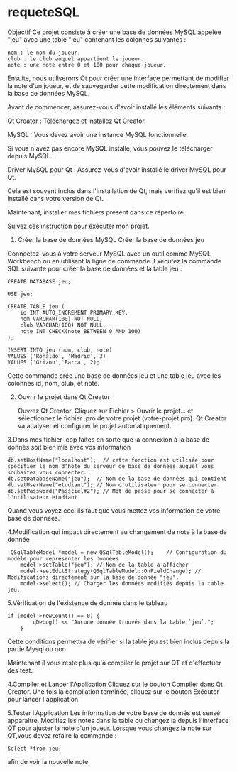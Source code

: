 # requeteSQL

Objectif
Ce projet consiste à créer une base de données MySQL appelée "jeu" avec une table "jeu" contenant les colonnes suivantes :

    nom : le nom du joueur.
    club : le club auquel appartient le joueur.
    note : une note entre 0 et 100 pour chaque joueur.

Ensuite, nous utiliserons Qt pour créer une interface permettant de modifier la note d'un joueur, et de sauvegarder cette modification directement dans la base de données MySQL.

Avant de commencer, assurez-vous d'avoir installé les éléments suivants :

Qt Creator : Téléchargez et installez Qt Creator.

MySQL : Vous devez avoir une instance MySQL fonctionnelle. 

Si vous n'avez pas encore MySQL installé, vous pouvez le télécharger depuis MySQL.

Driver MySQL pour Qt : Assurez-vous d'avoir installé le driver MySQL pour Qt. 

Cela est souvent inclus dans l'installation de Qt, mais vérifiez qu'il est bien installé dans votre version de Qt.
    
Maintenant, installer mes fichiers présent dans ce répertoire.

Suivez ces instruction pour éxécuter mon projet.

1. Créer la base de données MySQL
Créer la base de données jeu

Connectez-vous à votre serveur MySQL avec un outil comme MySQL Workbench ou en utilisant la ligne de commande.
Exécutez la commande SQL suivante pour créer la base de données et la table jeu :
   
    CREATE DATABASE jeu;

    USE jeu;

    CREATE TABLE jeu (
        id INT AUTO_INCREMENT PRIMARY KEY,
        nom VARCHAR(100) NOT NULL,
        club VARCHAR(100) NOT NULL,
        note INT CHECK(note BETWEEN 0 AND 100)
    );

    INSERT INTO jeu (nom, club, note)
    VALUES ('Ronaldo', 'Madrid', 3)
    VALUES ('Grizou','Barca', 2);

Cette commande crée une base de données jeu et une table jeu avec les colonnes id, nom, club, et note.


2. Ouvrir le projet dans Qt Creator

    Ouvrez Qt Creator.
    Cliquez sur Fichier > Ouvrir le projet... et sélectionnez le fichier .pro de votre projet (votre-projet.pro).
    Qt Creator va analyser et configurer le projet automatiquement.

3.Dans mes fichier .cpp faites en sorte que la connexion à la base de donnés soit bien mis avec vos information 

    db.setHostName("localhost");  // cette fonction est utilisée pour spécifier le nom d'hôte du serveur de base de données auquel vous souhaitez vous connecter.
    db.setDatabaseName("jeu");  // Nom de la base de données qui contient
    db.setUserName("etudiant"); // Nom d'utilisateur pour se connecter
    db.setPassword("Passciel#2"); // Mot de passe pour se connecter à l'utilisateur etudiant
    
Quand vous voyez ceci ils faut que vous mettez vos information de votre base de données.

4.Modification qui impact directement au changement de note à la base de donnée
```
 QSqlTableModel *model = new QSqlTableModel();    // Configuration du modèle pour représenter les données
    model->setTable("jeu"); // Nom de la table à afficher
    model->setEditStrategy(QSqlTableModel::OnFieldChange); // Modifications directement sur la base de donnée "jeu".
    model->select(); // Charger les données modifiés depuis la table jeu.
```
5.Vérification de l'existence de donnée dans le tableau 
```
if (model->rowCount() == 0) {
        qDebug() << "Aucune donnée trouvée dans la table `jeu`.";
    }
```
Cette conditions permettra de vérifier si la table jeu est bien inclus depuis la partie Mysql ou non.

Maintenant il vous reste plus qu'à compiler le projet sur QT et d'effectuer des test.

4.Compiler et Lancer l'Application
    Cliquez sur le bouton Compiler dans Qt Creator.
    Une fois la compilation terminée, cliquez sur le bouton Exécuter pour lancer l'application.

5.Tester l'Application
Les information de votre base de donnés est sensé apparaitre.
Modifiez les notes dans la table ou changez la depuis l'interface QT pour ajuster la note d'un joueur.
Lorsque vous changez la note sur QT,vous devez refaire la commande :

    Select *from jeu;
    
afin de voir la nouvelle note.

